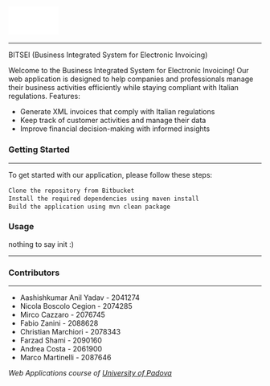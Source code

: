 ## 
<img src="bitsei-webapp/src/main/webapp/company_logos/bitsei_1024_white.png" width="100" alt="BITSEI Logo"/>

---
BITSEI (Business Integrated System for Electronic Invoicing)

Welcome to the Business Integrated System for Electronic Invoicing! Our web application is designed to help companies and professionals manage their business activities efficiently while staying compliant with Italian regulations.
Features:

- Generate XML invoices that comply with Italian regulations
- Keep track of customer activities and manage their data
- Improve financial decision-making with informed insights

### Getting Started

----

To get started with our application, please follow these steps:

    Clone the repository from Bitbucket
    Install the required dependencies using maven install
    Build the application using mvn clean package

### Usage
nothing to say init :)

---

### Contributors

---
- Aashishkumar Anil Yadav - 2041274
- Nicola Boscolo Cegion - 2074285
- Mirco Cazzaro - 2076745
- Fabio Zanini - 2088628
- Christian Marchiori - 2078343
- Farzad Shami - 2090160
- Andrea Costa - 2061900
- Marco Martinelli - 2087646

<p><em>Web Applications course of <a href="http://www.unipd.it">University of Padova </a></em>

